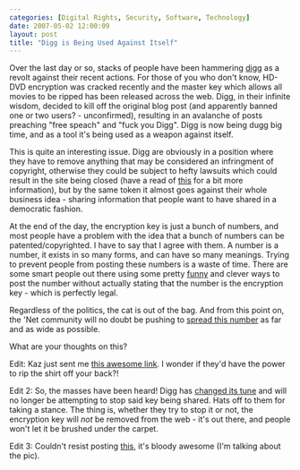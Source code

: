 ```yaml
---
categories: [Digital Rights, Security, Software, Technology]
date: 2007-05-02 12:00:09
layout: post
title: "Digg is Being Used Against Itself"
---
```

Over the last day or so, stacks of people have been hammering <a href="http://www.digg.com/" title="Digg" target="_blank">digg</a> as a revolt against their recent actions.  For those of you who don't know, HD-DVD encryption was cracked recently and the master key which allows all movies to be ripped has been released across the web. Digg, in their infinite wisdom, decided to kill off the original blog post (and apparently banned one or two users? - unconfirmed), resulting in an avalanche of posts preaching "free speach" and "fuck you Digg". Digg is now being dugg big time, and as a tool it's being used as a weapon against itself.

This is quite an interesting issue. Digg are obviously in a position where they have to remove anything that may be considered an infringment of copyright, otherwise they could be subject to hefty lawsuits which could result in the site being closed (have a read of <a href="http://blog.digg.com/?p=73" title="What's happening with the HD-DVD stories?" target="_blank">this</a> for a bit more information), but by the same token it almost goes against their whole business idea - sharing information that people want to have shared in a democratic fashion.

At the end of the day, the encryption key is just a bunch of numbers, and most people have a problem with the idea that a bunch of numbers can be patented/copyrighted. I have to say that I agree with them. A number is a number, it exists in so many forms, and can have so many meanings. Trying to prevent people from posting these numbers is a waste of time. There are some smart people out there using some pretty <a href="http://farm1.static.flickr.com/191/480556169_6d731d2416_o.jpg" target="_blank">funny</a> and clever ways to post the number without actually stating that the number is the encryption key - which is perfectly legal.

Regardless of the politics, the cat is out of the bag. And from this point on, the 'Net community will no doubt be pushing to <a href="http://rudd-o.com/archives/posts/spread-this-number/" title="Spread this Number" target="_blank">spread this number</a> as far and as wide as possible.

What are your thoughts on this?

Edit: Kaz just sent me <a href="http://www.zazzle.com/product/235658543735065663" target="_blank">this awesome link</a>. I wonder if they'd have the power to rip the shirt off your back?!

Edit 2: So, the masses have been heard! Digg has <a href="http://blog.digg.com/?p=74" target="_blank">changed its tune</a> and will no longer be attempting to stop said key being shared. Hats off to them for taking a stance. The thing is, whether they try to stop it or not, the encryption key will <em>not</em> be removed from the web - it's out there, and people won't let it be brushed under the carpet.

Edit 3: Couldn't resist posting <a href="http://www.openjesus.org/2007/the-key" title="They Key" target="_blank">this</a>, it's bloody awesome (I'm talking about the pic).

